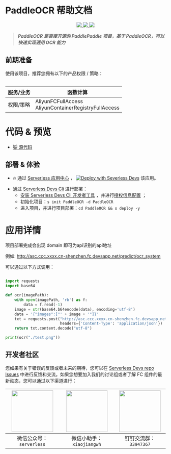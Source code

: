 # PaddleOCR 帮助文档

<p align="center" class="flex justify-center">
    <a href="https://www.serverless-devs.com" class="ml-1">
    <img src="http://editor.devsapp.cn/icon?package=PaddleOCR&type=packageType">
  </a>
  <a href="http://www.devsapp.cn/details.html?name=PaddleOCR" class="ml-1">
    <img src="http://editor.devsapp.cn/icon?package=PaddleOCR&type=packageVersion">
  </a>
  <a href="http://www.devsapp.cn/details.html?name=PaddleOCR" class="ml-1">
    <img src="http://editor.devsapp.cn/icon?package=PaddleOCR&type=packageDownload">
  </a>
</p>

<description>

> ***PaddleOCR 是百度开源的 PaddlePaddle 项目，基于 PaddleOCR，可以快速实现通用 OCR 能力***

</description>

<table>

## 前期准备
使用该项目，推荐您拥有以下的产品权限 / 策略：

| 服务/业务 | 函数计算 |     
| --- |  --- |   
| 权限/策略 | AliyunFCFullAccess</br>AliyunContainerRegistryFullAccess |     



</table>

<codepre id="codepre">

# 代码 & 预览

- [:smiley_cat: 源代码](https://github.com/duolabmeng6/paddlehub_ppocr)

        

</codepre>

<deploy>

## 部署 & 体验

<appcenter>

- :fire: 通过 [Serverless 应用中心](https://fcnext.console.aliyun.com/applications/create?template=PaddleOCR) ，
[![Deploy with Severless Devs](https://img.alicdn.com/imgextra/i1/O1CN01w5RFbX1v45s8TIXPz_!!6000000006118-55-tps-95-28.svg)](https://fcnext.console.aliyun.com/applications/create?template=PaddleOCR)  该应用。 

</appcenter>

- 通过 [Serverless Devs Cli](https://www.serverless-devs.com/serverless-devs/install) 进行部署：
    - [安装 Serverless Devs Cli 开发者工具](https://www.serverless-devs.com/serverless-devs/install) ，并进行[授权信息配置](https://www.serverless-devs.com/fc/config) ；
    - 初始化项目：`s init PaddleOCR -d PaddleOCR`   
    - 进入项目，并进行项目部署：`cd PaddleOCR && s deploy -y`

</deploy>

<appdetail id="flushContent">

# 应用详情


项目部署完成会出现 domain 即可为api识别的api地址

例如: http://asc.ccc.xxxx.cn-shenzhen.fc.devsapp.net/predict/ocr_system

可以通过以下方式调用：
    
```python

import requests
import base64

def ocr(imagePath):
    with open(imagePath, 'rb') as f:
        data = f.read(-1)
    image = str(base64.b64encode(data), encoding='utf-8')
    data = '{"images":["' + image + '"]}'
    txt = requests.post("http://asc.ccc.xxxx.cn-shenzhen.fc.devsapp.net/predict/ocr_system", data=data,
                        headers={'Content-Type': 'application/json'})
    return txt.content.decode("utf-8")

print(ocr("./test.png"))
```
   

</appdetail>

<devgroup>

## 开发者社区

您如果有关于错误的反馈或者未来的期待，您可以在 [Serverless Devs repo Issues](https://github.com/serverless-devs/serverless-devs/issues) 中进行反馈和交流。如果您想要加入我们的讨论组或者了解 FC 组件的最新动态，您可以通过以下渠道进行：

<p align="center">

| <img src="https://serverless-article-picture.oss-cn-hangzhou.aliyuncs.com/1635407298906_20211028074819117230.png" width="130px" > | <img src="https://serverless-article-picture.oss-cn-hangzhou.aliyuncs.com/1635407044136_20211028074404326599.png" width="130px" > | <img src="https://serverless-article-picture.oss-cn-hangzhou.aliyuncs.com/1635407252200_20211028074732517533.png" width="130px" > |
|--- | --- | --- |
| <center>微信公众号：`serverless`</center> | <center>微信小助手：`xiaojiangwh`</center> | <center>钉钉交流群：`33947367`</center> | 

</p>

</devgroup>





